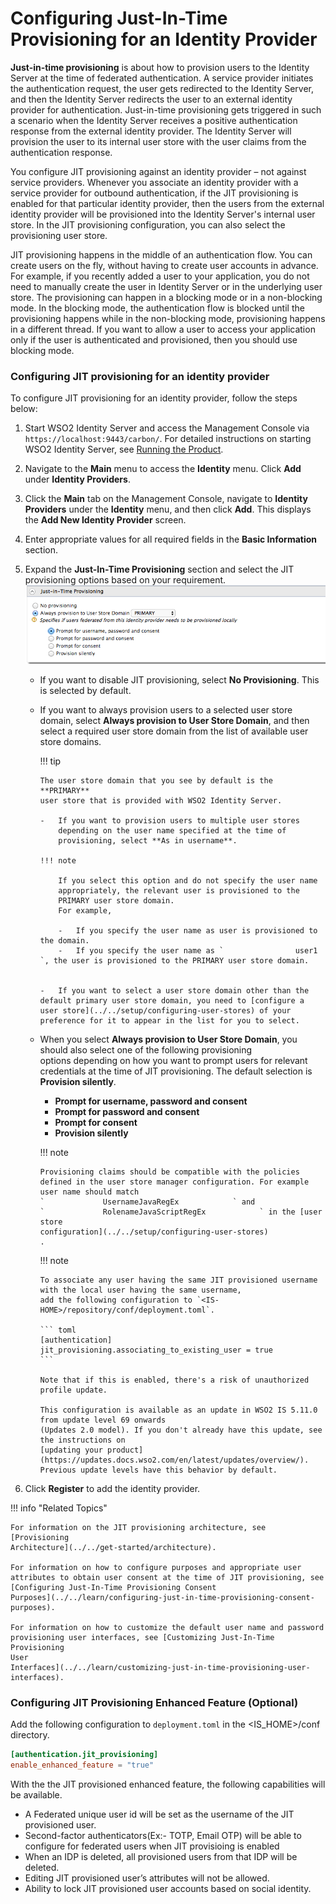 # Configuring Just-In-Time Provisioning for an Identity Provider

**Just-in-time provisioning** is about how to provision users to the
Identity Server at the time of federated authentication. A service
provider initiates the authentication request, the user gets redirected
to the Identity Server, and then the Identity Server redirects the user
to an external identity provider for authentication. Just-in-time
provisioning gets triggered in such a scenario when the Identity Server
receives a positive authentication response from the external identity
provider. The Identity Server will provision the user to its internal
user store with the user claims from the authentication response.

You configure JIT provisioning against an identity provider – not
against service providers. Whenever you associate an identity provider
with a service provider for outbound authentication, if the JIT
provisioning is enabled for that particular identity provider, then the
users from the external identity provider will be provisioned into the
Identity Server's internal user store. In the JIT provisioning
configuration, you can also select the provisioning user store.

JIT provisioning happens in the middle of an authentication flow. You
can create users on the fly, without having to create user accounts in
advance. For example, if you recently added a user to your application,
you do not need to manually create the user in Identity Server or in the
underlying user store. The provisioning can happen in a blocking mode or
in a non-blocking mode. In the blocking mode, the authentication flow is
blocked until the provisioning happens while in the non-blocking mode,
provisioning happens in a different thread. If you want to allow a user
to access your application only if the user is authenticated and
provisioned, then you should use blocking mode.

### Configuring JIT provisioning for an identity provider

To configure JIT provisioning for an identity provider, follow the steps
below:

1.  Start WSO2 Identity Server and access the Management Console via
    `                     https://localhost:9443/carbon/`. 
    For detailed instructions on starting WSO2 Identity Server, see
    [Running the Product](../../setup/running-the-product).
2.  Navigate to the **Main** menu to access the **Identity** menu. Click
    **Add** under **Identity Providers**.
3.  Click the **Main** tab on the Management Console, navigate to
    **Identity Providers** under the **Identity** menu, and then click
    **Add**. This displays the **Add New Identity Provider** screen.
4.  Enter appropriate values for all required fields in the **Basic
    Information** section.

5.  Expand the **Just-In-Time Provisioning** section and select the JIT
    provisioning options based on your requirement.  
    ![just-in-time-provisioning](../assets/img/using-wso2-identity-server/just-in-time-provisioning.png)   
    -   If you want to disable JIT provisioning, select **No
        Provisioning**. This is selected by default.
    -   If you want to always provision users to a selected user store
        domain, select **Always provision to User Store Domain**, and
        then select a required user store domain from the list of
        available user store domains.

        !!! tip
        
            The user store domain that you see by default is the **PRIMARY**
            user store that is provided with WSO2 Identity Server.
    
            -   If you want to provision users to multiple user stores
                depending on the user name specified at the time of
                provisioning, select **As in username**.
    
            !!! note
                        
                If you select this option and do not specify the user name
                appropriately, the relevant user is provisioned to the
                PRIMARY user store domain.  
                For example,
                        
                -   If you specify the user name as user is provisioned to the domain.
                -   If you specify the user name as `                user1               `, the user is provisioned to the PRIMARY user store domain.


            -   If you want to select a user store domain other than the default primary user store domain, you need to [configure a user store](../../setup/configuring-user-stores) of your preference for it to appear in the list for you to select.


    -   When you select **Always provision to User Store Domain**, you
        should also select one of the following provisioning
        options depending on how you want to prompt users for relevant
        credentials at the time of JIT provisioning. The default
        selection is **Provision silently**.

        -   **Prompt for username, password and consent**
        -   **Prompt for password and consent**
        -   **Prompt for consent**
        -   **Provision silently**

        !!! note
        
            Provisioning claims should be compatible with the policies
            defined in the user store manager configuration. For example
            user name should match
            `             UsernameJavaRegEx            ` and  
            `             RolenameJavaScriptRegEx            ` in the [user
            store
            configuration](../../setup/configuring-user-stores)
            .

        !!! note

            To associate any user having the same JIT provisioned username with the local user having the same username, 
            add the following configuration to `<IS-HOME>/repository/conf/deployment.toml`.

            ``` toml
            [authentication]
            jit_provisioning.associating_to_existing_user = true
            ```

            Note that if this is enabled, there's a risk of unauthorized profile update.

            This configuration is available as an update in WSO2 IS 5.11.0 from update level 69 onwards 
            (Updates 2.0 model). If you don't already have this update, see the instructions on 
            [updating your product](https://updates.docs.wso2.com/en/latest/updates/overview/).
            Previous update levels have this behavior by default.

6.  Click **Register** to add the identity provider.

!!! info "Related Topics"

    For information on the JIT provisioning architecture, see [Provisioning
    Architecture](../../get-started/architecture).

    For information on how to configure purposes and appropriate user
    attributes to obtain user consent at the time of JIT provisioning, see
    [Configuring Just-In-Time Provisioning Consent
    Purposes](../../learn/configuring-just-in-time-provisioning-consent-purposes).

    For information on how to customize the default user name and password
    provisioning user interfaces, see [Customizing Just-In-Time Provisioning
    User
    Interfaces](../../learn/customizing-just-in-time-provisioning-user-interfaces).
    
### Configuring JIT Provisioning Enhanced Feature (Optional)

Add the following configuration to `deployment.toml` in the <IS_HOME>/conf directory.

```toml
[authentication.jit_provisioning]
enable_enhanced_feature = "true"
```

With the the JIT provisioned enhanced feature, the following capabilities will be available.

-   A Federated unique user id will be set as the username of the JIT provisioned user.
-   Second-factor authenticators(Ex:- TOTP, Email OTP) will be able to configure for federated users when JIT provisioing is enabled
-   When an IDP is deleted, all provisioned users from that IDP will be deleted.
-   Editing JIT provisioned user’s attributes will not be allowed.
-   Ability to lock JIT provisioned user accounts based on social identity.
